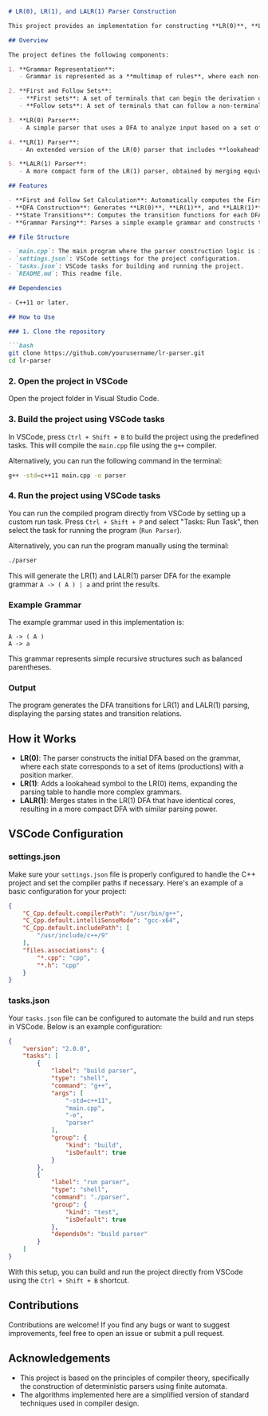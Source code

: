 ```markdown
# LR(0), LR(1), and LALR(1) Parser Construction

This project provides an implementation for constructing **LR(0)**, **LR(1)**, and **LALR(1)** parsers, which are widely used in compiler design for syntax analysis. The implementation supports constructing DFA (Deterministic Finite Automata) representations for each type of parser and computes the necessary **First** and **Follow** sets for the grammar.

## Overview

The project defines the following components:

1. **Grammar Representation**:
   - Grammar is represented as a **multimap of rules**, where each non-terminal (key) maps to a set of right-hand side productions (values). This structure allows the parser to handle context-free grammars with ease.

2. **First and Follow Sets**:
   - **First sets**: A set of terminals that can begin the derivation of a non-terminal.
   - **Follow sets**: A set of terminals that can follow a non-terminal in any derivation.

3. **LR(0) Parser**:
   - A simple parser that uses a DFA to analyze input based on a set of production rules. It is limited in the grammars it can handle but is efficient for certain classes of grammars.

4. **LR(1) Parser**:
   - An extended version of the LR(0) parser that includes **lookahead** symbols to handle a broader range of grammars.

5. **LALR(1) Parser**:
   - A more compact form of the LR(1) parser, obtained by merging equivalent states in the LR(1) DFA. LALR(1) parsers are often used in practical compilers for efficiency.

## Features

- **First and Follow Set Calculation**: Automatically computes the First and Follow sets for non-terminal symbols in the grammar.
- **DFA Construction**: Generates **LR(0)**, **LR(1)**, and **LALR(1)** DFA tables for efficient parsing.
- **State Transitions**: Computes the transition functions for each DFA.
- **Grammar Parsing**: Parses a simple example grammar and constructs the corresponding DFA.

## File Structure

- `main.cpp`: The main program where the parser construction logic is implemented.
- `settings.json`: VSCode settings for the project configuration.
- `tasks.json`: VSCode tasks for building and running the project.
- `README.md`: This readme file.

## Dependencies

- C++11 or later.

## How to Use

### 1. Clone the repository

```bash
git clone https://github.com/yourusername/lr-parser.git
cd lr-parser
```

### 2. Open the project in VSCode

Open the project folder in Visual Studio Code.

### 3. Build the project using VSCode tasks

In VSCode, press `Ctrl + Shift + B` to build the project using the predefined tasks. This will compile the `main.cpp` file using the `g++` compiler.

Alternatively, you can run the following command in the terminal:

```bash
g++ -std=c++11 main.cpp -o parser
```

### 4. Run the project using VSCode tasks

You can run the compiled program directly from VSCode by setting up a custom run task. Press `Ctrl + Shift + P` and select "Tasks: Run Task", then select the task for running the program (`Run Parser`).

Alternatively, you can run the program manually using the terminal:

```bash
./parser
```

This will generate the LR(1) and LALR(1) parser DFA for the example grammar `A -> ( A ) | a` and print the results.

### Example Grammar

The example grammar used in this implementation is:

```
A -> ( A )
A -> a
```

This grammar represents simple recursive structures such as balanced parentheses.

### Output

The program generates the DFA transitions for LR(1) and LALR(1) parsing, displaying the parsing states and transition relations.

## How it Works

- **LR(0)**: The parser constructs the initial DFA based on the grammar, where each state corresponds to a set of items (productions) with a position marker.
- **LR(1)**: Adds a lookahead symbol to the LR(0) items, expanding the parsing table to handle more complex grammars.
- **LALR(1)**: Merges states in the LR(1) DFA that have identical cores, resulting in a more compact DFA with similar parsing power.

## VSCode Configuration

### settings.json

Make sure your `settings.json` file is properly configured to handle the C++ project and set the compiler paths if necessary. Here's an example of a basic configuration for your project:

```json
{
    "C_Cpp.default.compilerPath": "/usr/bin/g++",
    "C_Cpp.default.intelliSenseMode": "gcc-x64",
    "C_Cpp.default.includePath": [
        "/usr/include/c++/9"
    ],
    "files.associations": {
        "*.cpp": "cpp",
        "*.h": "cpp"
    }
}
```

### tasks.json

Your `tasks.json` file can be configured to automate the build and run steps in VSCode. Below is an example configuration:

```json
{
    "version": "2.0.0",
    "tasks": [
        {
            "label": "build parser",
            "type": "shell",
            "command": "g++",
            "args": [
                "-std=c++11",
                "main.cpp",
                "-o",
                "parser"
            ],
            "group": {
                "kind": "build",
                "isDefault": true
            }
        },
        {
            "label": "run parser",
            "type": "shell",
            "command": "./parser",
            "group": {
                "kind": "test",
                "isDefault": true
            },
            "dependsOn": "build parser"
        }
    ]
}
```

With this setup, you can build and run the project directly from VSCode using the `Ctrl + Shift + B` shortcut.

## Contributions

Contributions are welcome! If you find any bugs or want to suggest improvements, feel free to open an issue or submit a pull request.

## Acknowledgements

- This project is based on the principles of compiler theory, specifically the construction of deterministic parsers using finite automata.
- The algorithms implemented here are a simplified version of standard techniques used in compiler design.
```
